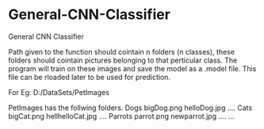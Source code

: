 # General-CNN-Classifier
General CNN Classifier

Path given to the function should cointain n folders (n classes), these folders should cointain pictures belonging to that perticular class. The program will train on these images and save the model as a .model file. This file can be rloaded later to be used for prediction.

For Eg:
D:/DataSets/PetImages

PetImages has the follwing folders.
  Dogs
    bigDog.png
    helloDog.jpg
    ....
  Cats
    bigCat.png
    hellhelloCat.jpg
    ....
  Parrots
    parrot.png
    newparrot.jpg
    ....
  ...

